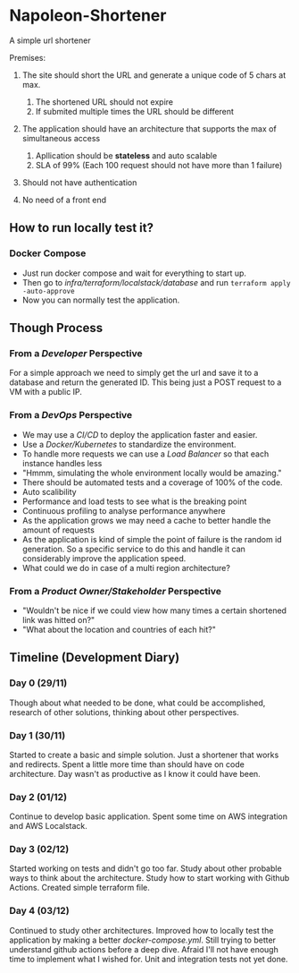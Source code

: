 # Napoleon-Shortener
A simple url shortener

Premises:
1. The site should short the URL and generate a unique code of 5 chars at max.
   1. The shortened URL should not expire
   2. If submited multiple times the URL should be different

2. The application should have an architecture that supports the max of simultaneous access
   1. Apllication should be **stateless** and auto scalable 
   2. SLA of 99% (Each 100 request should not have more than 1 failure)
3. Should not have authentication
4. No need of a front end

## How to run locally test it?

### Docker Compose
- Just run docker compose and wait for everything to start up.
- Then go to _infra/terraform/localstack/database_ and run `terraform apply -auto-approve`
- Now you can normally test the application.

## Though Process

### From a _Developer_ Perspective
For a simple approach we need to simply get the url and save it to a database and
return the generated ID. This being just a POST request to a VM with
a public IP.

### From a _DevOps_ Perspective
- We may use a _CI/CD_ to deploy the application faster and easier.
- Use a _Docker/Kubernetes_ to standardize the environment.
- To handle more requests we can use a _Load Balancer_ so that each instance handles
less
- "Hmmm, simulating the whole environment locally would be amazing."
- There should be automated tests and a coverage of 100% of the code.
- Auto scalibility
- Performance and load tests to see what is the breaking point
- Continuous profiling to analyse performance anywhere 
- As the application grows we may need a cache to better handle the amount of requests
- As the application is kind of simple the point of failure is the random id generation. 
So a specific service to do this and handle it can considerably improve the application speed.
- What could we do in case of a multi region architecture?


### From a _Product Owner/Stakeholder_ Perspective
- "Wouldn't be nice if we could view how many times a certain shortened link was hitted
on?"
- "What about the location and countries of each hit?"


## Timeline (Development Diary)

### Day 0 (29/11)
Though about what needed to be done, what could be accomplished, research of other solutions,
thinking about other perspectives.

### Day 1 (30/11)
Started to create a basic and simple solution. Just a shortener that works and redirects. Spent a little more
time than should have on code architecture. Day wasn't as productive  as I know it could have been.

### Day 2 (01/12)
Continue to develop basic application. Spent some time on AWS integration and AWS Localstack.

### Day 3 (02/12)
Started working on tests and didn't go too far. Study about other probable ways to think about
the architecture. Study how to start working with Github Actions. Created simple terraform file.

### Day 4 (03/12)
Continued to study other architectures. Improved how to locally test the application by making a 
better _docker-compose.yml_. Still trying to better understand github actions before a deep dive.
Afraid I'll not have enough time to implement what I wished for. Unit and integration tests not yet done.
